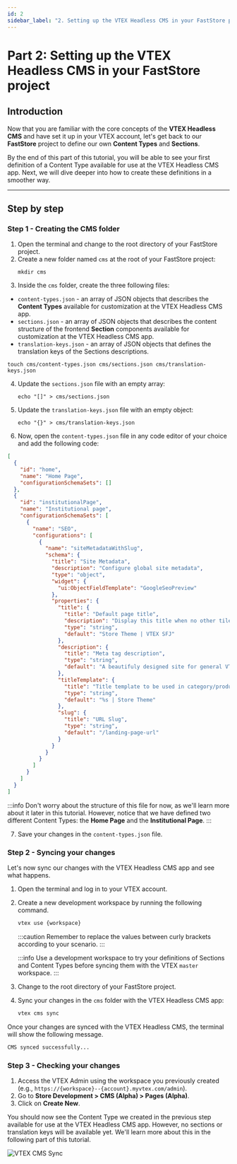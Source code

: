 ```yaml
---
id: 2
sidebar_label: "2. Setting up the VTEX Headless CMS in your FastStore project"
---
```


# Part 2: Setting up the VTEX Headless CMS in your FastStore project

## Introduction

Now that you are familiar with the core concepts of the **VTEX Headless CMS** and have set it up in your VTEX account, let's get back to our **FastStore** project to define our own **Content Types** and **Sections**.

By the end of this part of this tutorial, you will be able to see your first definition of a Content Type available for use at the VTEX Headless CMS app. Next, we will dive deeper into how to create these definitions in a smoother way.

---

## Step by step

### Step 1 - Creating the CMS folder

1. Open the terminal and change to the root directory of your FastStore project.
2. Create a new folder named `cms` at the root of your FastStore project:
   ```
   mkdir cms
   ```
3. Inside the `cms` folder, create the three following files: 

  - `content-types.json` - an array of JSON objects that describes the **Content Types** available for customization at the VTEX Headless CMS app.
  - `sections.json` - an array of JSON objects  that describes the content structure of the frontend **Section** components available for customization at the VTEX Headless CMS app.
  - `translation-keys.json` - an array of JSON objects  that defines the translation keys of the Sections descriptions.
  
  ```
  touch cms/content-types.json cms/sections.json cms/translation-keys.json
  ```

4. Update the `sections.json` file with an empty array:
   ```
   echo "[]" > cms/sections.json 
   ```
5. Update the `translation-keys.json` file with an empty object:
   ```
   echo "{}" > cms/translation-keys.json
   ```
6. Now, open the `content-types.json` file in any code editor of your choice and add the following code:
  ```json title="cms/content-types.json"
  [
    {
      "id": "home",
      "name": "Home Page",
      "configurationSchemaSets": []
    },
    {
      "id": "institutionalPage",
      "name": "Institutional page",
      "configurationSchemaSets": [
        {
          "name": "SEO",
          "configurations": [
            {
              "name": "siteMetadataWithSlug",
              "schema": {
                "title": "Site Metadata",
                "description": "Configure global site metadata",
                "type": "object",
                "widget": {
                  "ui:ObjectFieldTemplate": "GoogleSeoPreview"
                },
                "properties": {
                  "title": {
                    "title": "Default page title",
                    "description": "Display this title when no other tile is available",
                    "type": "string",
                    "default": "Store Theme | VTEX SFJ"
                  },
                  "description": {
                    "title": "Meta tag description",
                    "type": "string",
                    "default": "A beautifuly designed site for general VTEX stores"
                  },
                  "titleTemplate": {
                    "title": "Title template to be used in category/product pages",
                    "type": "string",
                    "default": "%s | Store Theme"
                  },
                  "slug": {
                    "title": "URL Slug",
                    "type": "string",
                    "default": "/landing-page-url"
                  }
                }
              }
            }
          ]
        }
      ]
    }
  ]
  ```

  :::info
  Don't worry about the structure of this file for now, as we'll learn more about it later in this tutorial. However, notice that we have defined two different Content Types: the **Home Page** and the **Institutional Page**.
  :::

7. Save your changes in the `content-types.json` file.

### Step 2 - Syncing your changes

Let's now sync our changes with the VTEX Headless CMS app and see what happens.

1. Open the terminal and log in to your VTEX account.
2. Create a new development workspace by running the following command. 
     
   ```sh
   vtex use {workspace}
   ```

   :::caution
   Remember to replace the values between curly brackets according to your scenario.
   :::
 
   :::info
   Use a development workspace to try your definitions of Sections and Content Types before syncing them with the VTEX `master` workspace.
   :::
   
3. Change to the root directory of your FastStore project.
4. Sync your changes in the `cms` folder with the VTEX Headless CMS app:
   ```sh
   vtex cms sync
   ```

Once your changes are synced with the VTEX Headless CMS, the terminal will show the following message.

```sh
CMS synced successfully...
```


### Step 3 - Checking your changes

1. Access the VTEX Admin using the workspace you previously created (e.g., `https://{workspace}--{account}.myvtex.com/admin`).
2. Go to **Store Development > CMS (Alpha) > Pages (Alpha)**.
3. Click on **Create New**. 

You should now see the Content Type we created in the previous step available for use at the VTEX Headless CMS app. However, no sections or translation keys will be available yet. We'll learn more about this in the following part of this tutorial.

![VTEX CMS Sync](/img/tutorials/cms/vtex-cms-sync.png)
